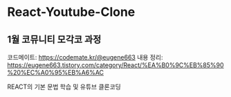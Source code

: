 # React-Youtube-Clone

## 1월 코뮤니티 모각코 과정
코드메이트: https://codemate.kr/@eugene663
내용 정리: https://eugene663.tistory.com/category/React/%EA%B0%9C%EB%85%90%20%EC%A0%95%EB%A6%AC

REACT의 기본 문법 학습 및 유튜브 클론코딩
